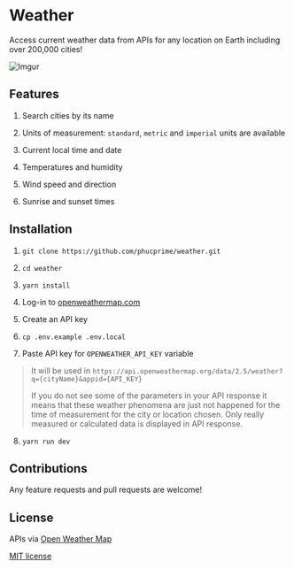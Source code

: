 # Weather

Access current weather data from APIs for any location on Earth including over 200,000 cities!

![Imgur](https://i.imgur.com/NxzPH5C.png)

## Features

1. Search cities by its name

2. Units of measurement: `standard`, `metric` and `imperial` units are available

3. Current local time and date

4. Temperatures and humidity

5. Wind speed and direction

6. Sunrise and sunset times

## Installation

1. `git clone https://github.com/phucprime/weather.git`

2. `cd weather`

3. `yarn install`

4. Log-in to [openweathermap.com](https://openweathermap.org/)

5. Create an API key

6. `cp .env.example .env.local`

7. Paste API key for `OPENWEATHER_API_KEY` variable

>It will be used in `https://api.openweathermap.org/data/2.5/weather?q={cityName}&appid={API_KEY}`
>
>If you do not see some of the parameters in your API response it means that these weather phenomena are just not happened for the time of measurement for the city or location chosen. Only really measured or calculated data is displayed in API response.


8. `yarn run dev`

## Contributions

Any feature requests and pull requests are welcome!

## License

APIs via [Open Weather Map](https://openweathermap.org/)

[MIT license](https://choosealicense.com/licenses/mit/)
